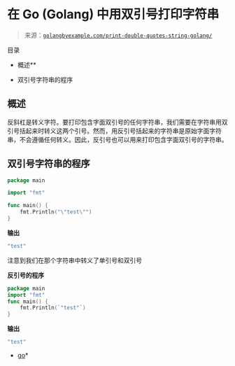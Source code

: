 <!--yml

分类：未分类

日期：2024-10-13 06:35:13

-->

# 在 Go (Golang) 中用双引号打印字符串

> 来源：[`golangbyexample.com/print-double-quotes-string-golang/`](https://golangbyexample.com/print-double-quotes-string-golang/)

目录

+   概述**

+   双引号字符串的程序

## **概述**

反斜杠是转义字符。要打印包含字面双引号的任何字符串，我们需要在字符串用双引号括起来时转义这两个引号。然而，用反引号括起来的字符串是原始字面字符串，不会遵循任何转义。因此，反引号也可以用来打印包含字面双引号的字符串。

## **双引号字符串的程序**

```go
package main

import "fmt"

func main() {
	fmt.Println("\"test\"")
}
```

**输出**

```go
"test"
```

注意到我们在那个字符串中转义了单引号和双引号

**反引号的程序**

```go
package main
import "fmt"
func main() {
    fmt.Println(`"test"`)
}
```

**输出**

```go
"test"
```

+   [go](https://golangbyexample.com/tag/go/)*
